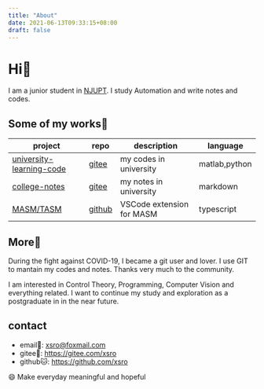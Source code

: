 ```yaml
---
title: "About"
date: 2021-06-13T09:33:15+08:00
draft: false
---
```


# Hi👋

I am a junior student in [NJUPT](http://www.njupt.edu.cn/). 
I study Automation and write notes and codes.

## Some of my works💼

| project                                                                         | repo                                                                  | description               | language      |
| ------------------------------------------------------------------------------- | --------------------------------------------------------------------- | ------------------------- | ------------- |
| [university-learning-code](https://xsro.github.io/university-learning-code/)    | [gitee](https://gitee.com/xsro/university-learning-code/tree/develop) | my codes in university    | matlab,python |
| [college-notes](https://xsro.gitee.io/college-notes/#/)                         | [gitee](https://gitee.com/xsro/college-notes)                         | my notes in university    | markdown      |
| [MASM/TASM](https://marketplace.visualstudio.com/items?itemName=xsro.masm-tasm) | [github](https://github.com/xsro/masm-tasm/)                          | VSCode extension for MASM | typescript    |

## More🧾

During the fight against COVID-19, I became a git user and lover. 
I use GIT to mantain my codes and notes. 
Thanks very much to the community.

I am interested in Control Theory, Programming, Computer Vision and everything related.
I want to continue my study and exploration as a postgraduate in in the near future.

## contact

- email📧: <xsro@foxmail.com>
- gitee🐎: <https://gitee.com/xsro>
- github🐱: <https://github.com/xsro>

:smile: Make everyday meaningful and hopeful